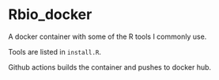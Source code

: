 # Rbio_docker

A docker container with some of the R tools I commonly use.

Tools are listed in `install.R`.

Github actions builds the container and pushes to docker hub.
